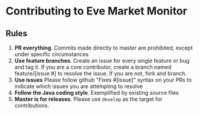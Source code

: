 # Contributing to Eve Market Monitor

## Rules

1. **PR everything**. Commits made directly to master are prohibited, except under specific circumstances
1. **Use feature branches**. Create an issue for every single feature or bug and tag it. If you are a core contributor, create a branch named feature/[issue #] to resolve the issue. If you are not, fork and branch.
1. **Use issues** Please follow github "Fixes #[issue]" syntax on your PRs to indicate which issues you are attempting to resolve
1. **Follow the Java coding style**. Exemplified by existing source files
1. **Master is for releases**. Please use `develop` as the target for contributions.
